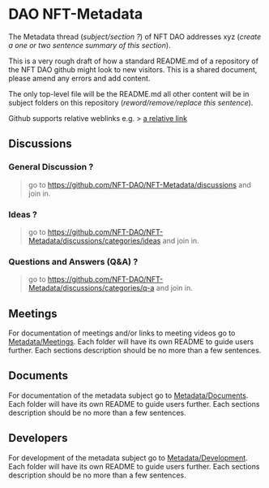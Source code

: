 # DAO NFT-Metadata

The Metadata thread (*subject/section ?*) of NFT DAO addresses xyz (*create a one or two sentence summary of this section*). 

This is a very rough draft of how a standard README.md of a repository of the NFT DAO github might look to new visitors. This is a shared document, please amend any errors and add content.

The only top-level file will be the README.md all other content will be in subject folders on this repository (*reword/remove/replace this sentence*).

Github supports relative weblinks e.g. > [a relative link](other_file.md)

## Discussions

### General Discussion ?
> go to https://github.com/NFT-DAO/NFT-Metadata/discussions and join in.
### Ideas ?
> go to https://github.com/NFT-DAO/NFT-Metadata/discussions/categories/ideas and join in.
### Questions and Answers (Q&A) ?
> go to https://github.com/NFT-DAO/NFT-Metadata/discussions/categories/q-a and join in.

## Meetings

For documentation of meetings and/or links to meeting videos go to [Metadata/Meetings](/Metadata/Meetings). Each folder will have its own README to guide users further. Each sections description should be no more than a few sentences.

## Documents

For documentation of the metadata subject go to [Metadata/Documents](/Metadata/Documents/). Each folder will have its own README to guide users further. Each sections description should be no more than a few sentences.

## Developers

For development of the metadata subject go to [Metadata/Development](/Metadata/Development/). Each folder will have its own README to guide users further. Each sections description should be no more than a few sentences.
